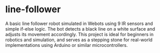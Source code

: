# line-follower
A basic line follower robot simulated in Webots using 9 IR sensors and simple if-else logic. The bot detects a black line on a white surface and adjusts its movement accordingly. This project is ideal for beginners in robotics and simulation, and serves as a stepping stone for real-world implementations using Arduino or similar microcontrollers.
